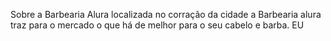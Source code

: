 Sobre a Barbearia Alura
localizada no corração da cidade a Barbearia alura traz para o mercado o que há de melhor para o seu cabelo e barba. EU
